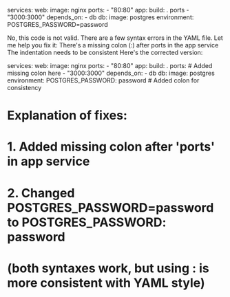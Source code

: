 services:
  web:
    image: nginx
    ports:
      - "80:80"
  app:
    build: .
    ports
      - "3000:3000"
    depends_on:
      - db
  db:
    image: postgres
    environment:
      POSTGRES_PASSWORD=password

No, this code is not valid. There are a few syntax errors in the YAML file. Let me help you fix it:
There's a missing colon (:) after ports in the app service
The indentation needs to be consistent
Here's the corrected version:

services:
  web:
    image: nginx
    ports:
      - "80:80"
  app:
    build: .
    ports:    # Added missing colon here
      - "3000:3000"
    depends_on:
      - db
  db:
    image: postgres
    environment:
      POSTGRES_PASSWORD: password  # Added colon for consistency

# Explanation of fixes:
# 1. Added missing colon after 'ports' in app service
# 2. Changed POSTGRES_PASSWORD=password to POSTGRES_PASSWORD: password
#    (both syntaxes work, but using : is more consistent with YAML style)

